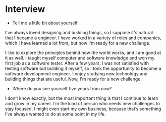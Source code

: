 # Interview

* Tell me a little bit about yourself.

I've always loved designing and building things, so I suppose it's natural that I became a engineer. I have worked in a variety of roles and companies, which I have learned a lot from, but now I'm ready for a new challenge.

I like to explore the principles behind how the world works, and I am good at it as well. I taught myself computer and software knowledge and won my  first job as a software tester. After a few years, I was not satisfied with testing software but building it myself, so I took the opportunity to  become a software development engineer. I enjoy studying new technology and building things that are useful. Now, I'm ready for a new challenge.

* Where do you see yourself five years from now?

I don’t know exactly, but the most important thing is that I continue to learn and grow in my career. I’m the kind of person who needs new challenges to stay focused. I might even start my own business, because that’s something I’ve always wanted to do at some point in my life.

